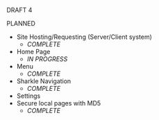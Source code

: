 DRAFT 4

PLANNED
- Site Hosting/Requesting (Server/Client system)
  - *COMPLETE*
- Home Page
  - *IN PROGRESS*
- Menu
  - *COMPLETE*
- Sharkle Navigation
  - *COMPLETE*
- Settings
- Secure local pages with MD5
  - *COMPLETE*

